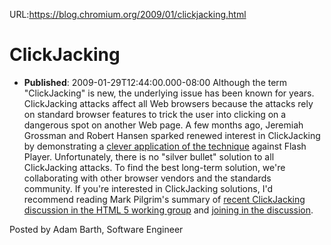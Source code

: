 URL:https://blog.chromium.org/2009/01/clickjacking.html
# ClickJacking
- **Published**: 2009-01-29T12:44:00.000-08:00
Although the term "ClickJacking" is new, the underlying issue has been known for years. ClickJacking attacks affect all Web browsers because the attacks rely on standard browser features to trick the user into clicking on a dangerous spot on another Web page. A few months ago, Jeremiah Grossman and Robert Hansen sparked renewed interest in ClickJacking by demonstrating a [clever application of the technique](http://jeremiahgrossman.blogspot.com/2008/10/clickjacking-web-pages-can-see-and-hear.html) against Flash Player. Unfortunately, there is no "silver bullet" solution to all ClickJacking attacks. To find the best long-term solution, we're collaborating with other browser vendors and the standards community. If you're interested in ClickJacking solutions, I'd recommend reading Mark Pilgrim's summary of [recent ClickJacking discussion in the HTML 5 working group](http://blog.whatwg.org/this-week-in-html-5-episode-7) and [joining in the discussion](http://www.w3.org/html/wg/).

  
Posted by Adam Barth, Software Engineer